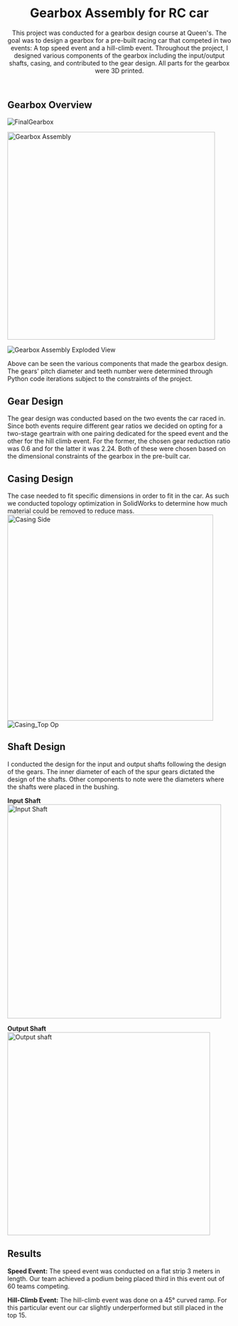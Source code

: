 <header>

<!--
  <<< Author notes: Course header >>>
  Include a 1280×640 image, course title in sentence case, and a concise description in emphasis.
  In your repository settings: enable template repository, add your 1280×640 social image, auto delete head branches.
  Add your open source license, GitHub uses MIT license.
-->

# Gearbox Assembly for RC car

This project was conducted for a gearbox design course at Queen's. The goal was to design a gearbox for a pre-built racing car that competed in two events: A top speed event and a hill-climb event. Throughout the project, I designed various components of the gearbox including the input/output shafts, casing, and contributed to the gear design. All parts for the gearbox were 3D printed. 

</header>

<!--
  <<< Author notes: Step 1 >>>
  Choose 3-5 steps for your course.
  The first step is always the hardest, so pick something easy!
  Link to docs.github.com for further explanations.
  Encourage users to open new tabs for steps!
-->

## Gearbox Overview
![FinalGearbox](https://github.com/user-attachments/assets/99081246-eb3d-42ac-95dd-59dc26d93342)


<img width="467" alt="Gearbox Assembly" src="https://github.com/user-attachments/assets/e6656146-8e38-4193-bb9f-9aac47a0553d">

![Gearbox Assembly Exploded View](https://github.com/user-attachments/assets/e85ee0bc-cae2-413f-b177-f41918ca7034)

Above can be seen the various components that made the gearbox design. The gears' pitch diameter and teeth number were determined through Python code iterations subject to the constraints of the project. 

## Gear Design
The gear design was conducted based on the two events the car raced in. Since both events require different gear ratios we decided on opting for a two-stage geartrain with one pairing dedicated for the speed event and the other for the hill climb event. For the former, the chosen gear reduction ratio was 0.6 and for the latter it was 2.24. Both of these were chosen based on the dimensional constraints of the gearbox in the pre-built car.
## Casing Design
The case needed to fit specific dimensions in order to fit in the car. As such we conducted topology optimization in SolidWorks to determine how much material could be removed to reduce mass. 
<img width="463" alt="Casing Side" src="https://github.com/user-attachments/assets/0dd5a026-576a-4576-b5ff-70ad2198ef85">
![Casing_Top Op](https://github.com/user-attachments/assets/00b042e4-1901-4552-9604-1ce374611b53)

## Shaft Design
I conducted the design for the input and output shafts following the design of the gears. The inner diameter of each of the spur gears dictated the design of the shafts. Other components to note were the diameters where the shafts were placed in the bushing.

**Input Shaft**
<img width="481" alt="Input Shaft" src="https://github.com/user-attachments/assets/0ec1cd42-24b7-4b45-ad63-690cb9f6f0c2">

**Output Shaft** 
<img width="456" alt="Output shaft" src="https://github.com/user-attachments/assets/a0447aaa-6d55-4542-a0f0-417452212506">

## Results
**Speed Event:** The speed event was conducted on a flat strip 3 meters in length. Our team achieved a podium being placed third in this event out of 60 teams competing.

**Hill-Climb Event:** The hill-climb event was done on a 45° curved ramp. For this particular event our car slightly underperformed but still placed in the top 15.


